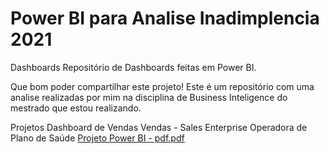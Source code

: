 # Power BI para Analise Inadimplencia 2021

Dashboards
Repositório de Dashboards feitas em Power BI.

Que bom poder compartilhar este projeto! Este é um repositório com uma analise realizadas por mim na disciplina de Business Inteligence do mestrado que estou realizando. 

Projetos
Dashboard de Vendas
Vendas - Sales Enterprise
Operadora de Plano de Saúde
[Projeto Power BI - pdf.pdf](https://github.com/Fabiolasq/Power-BI---Analise-Inadimplencia/files/8508859/Projeto.Power.BI.-.pdf.pdf)
